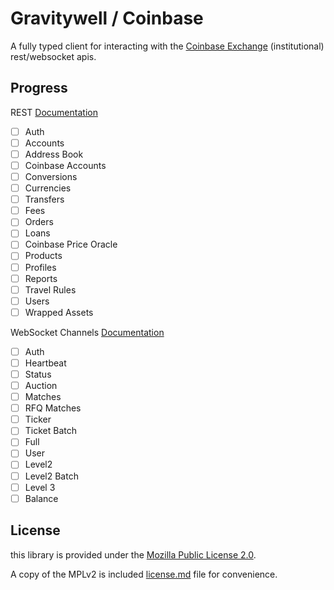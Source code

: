 # Gravitywell / Coinbase

A fully typed client for interacting with the
[Coinbase Exchange](https://www.coinbase.com/developer-platform/products/exchange-api)
(institutional) rest/websocket apis.

## Progress

REST [Documentation](https://docs.cdp.coinbase.com/exchange/reference/)

- [ ] Auth
- [ ] Accounts
- [ ] Address Book
- [ ] Coinbase Accounts
- [ ] Conversions
- [ ] Currencies
- [ ] Transfers
- [ ] Fees
- [ ] Orders
- [ ] Loans
- [ ] Coinbase Price Oracle
- [ ] Products
- [ ] Profiles
- [ ] Reports
- [ ] Travel Rules
- [ ] Users
- [ ] Wrapped Assets

WebSocket Channels [Documentation](https://docs.cdp.coinbase.com/exchange/docs/websocket-channels/)

- [ ] Auth
- [ ] Heartbeat
- [ ] Status
- [ ] Auction
- [ ] Matches
- [ ] RFQ Matches
- [ ] Ticker
- [ ] Ticket Batch
- [ ] Full
- [ ] User
- [ ] Level2
- [ ] Level2 Batch
- [ ] Level 3
- [ ] Balance

## License

this library is provided under the [Mozilla Public License 2.0](https://mozilla.org/MPL/2.0/).

A copy of the MPLv2 is included [license.md](/license.md) file for convenience.
